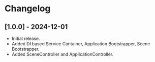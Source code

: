 ﻿# Changelog

## [1.0.0] - 2024-12-01
- Initial release.
- Added DI based Service Container, Application Bootstrapper, Scene Bootstrapper.
- Added SceneController and ApplicationController.